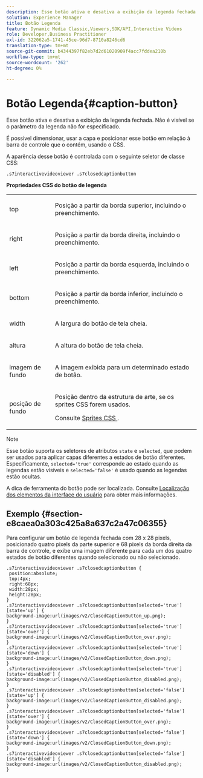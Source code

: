 ```yaml
---
description: Esse botão ativa e desativa a exibição da legenda fechada. Não é visível se o parâmetro da legenda não for especificado.
solution: Experience Manager
title: Botão Legenda
feature: Dynamic Media Classic,Viewers,SDK/API,Interactive Videos
role: Developer,Business Practitioner
exl-id: 322062a5-1741-45ce-96d7-8710a8246cd6
translation-type: tm+mt
source-git-commit: b4344397f82eb7d2d61020909f4acc7fddea210b
workflow-type: tm+mt
source-wordcount: '262'
ht-degree: 0%

---
```


# Botão Legenda{#caption-button}

Esse botão ativa e desativa a exibição da legenda fechada. Não é visível se o parâmetro da legenda não for especificado.

<!--<a id="section_061E550C1C1D4DB2BD663A898895B38C"></a>-->

É possível dimensionar, usar a capa e posicionar esse botão em relação à barra de controle que o contém, usando o CSS.

A aparência desse botão é controlada com o seguinte seletor de classe CSS:

```
.s7interactivevideoviewer .s7closedcaptionbutton
```

**Propriedades CSS do botão de legenda**

<table id="table_C48C56E696304C9BAFEE71BA9EA9A174"> 
 <tbody> 
  <tr> 
   <td colname="col1"> <p> <span class="codeph"> top  </span> </p> </td> 
   <td colname="col2"> <p> Posição a partir da borda superior, incluindo o preenchimento. </p> </td> 
  </tr> 
  <tr> 
   <td colname="col1"> <p> <span class="codeph"> right  </span> </p> </td> 
   <td colname="col2"> <p> Posição a partir da borda direita, incluindo o preenchimento. </p> </td> 
  </tr> 
  <tr> 
   <td colname="col1"> <p> <span class="codeph"> left  </span> </p> </td> 
   <td colname="col2"> <p> Posição a partir da borda esquerda, incluindo o preenchimento. </p> </td> 
  </tr> 
  <tr> 
   <td colname="col1"> <p> <span class="codeph"> bottom  </span> </p> </td> 
   <td colname="col2"> <p>Posição a partir da borda inferior, incluindo o preenchimento. </p> </td> 
  </tr> 
  <tr> 
   <td colname="col1"> <p> <span class="codeph"> width </span> </p> </td> 
   <td colname="col2"> <p> A largura do botão de tela cheia. </p> </td> 
  </tr> 
  <tr> 
   <td colname="col1"> <p> <span class="codeph"> altura  </span> </p> </td> 
   <td colname="col2"> <p>A altura do botão de tela cheia. </p> </td> 
  </tr> 
  <tr> 
   <td colname="col1"> <p> <span class="codeph"> imagem de fundo  </span> </p> </td> 
   <td colname="col2"> <p> A imagem exibida para um determinado estado de botão. </p> </td> 
  </tr> 
  <tr> 
   <td colname="col1"> <p> <span class="codeph"> posição de fundo  </span> </p> </td> 
   <td colname="col2"> <p> Posição dentro da estrutura de arte, se os sprites CSS forem usados. </p> <p>Consulte <a href="../../../c-html5-aem-asset-viewers/c-html5-aem-int-video/c-html5-aem-int-video-customizingviewer/c-html5-aem-int-video-customizingviewer.md#section-9b6d8d601cb441d08214dada7bb4eddc" format="dita" scope="local"> Sprites CSS </a>. </p> </td> 
  </tr> 
 </tbody> 
</table>

>[!NOTE]
>
>Esse botão suporta os seletores de atributos `state` e `selected`, que podem ser usados para aplicar capas diferentes a estados de botão diferentes. Especificamente, `selected='true'` corresponde ao estado quando as legendas estão visíveis e `selected='false'` é usado quando as legendas estão ocultas.

A dica de ferramenta do botão pode ser localizada. Consulte [Localização dos elementos da interface do usuário](../../../c-html5-aem-asset-viewers/c-html5-aem-int-video/c-html5-aem-int-video-viewer-localization.md#concept-cbfc39344c494eb7b9f6a272cff0cc74) para obter mais informações.

## Exemplo {#section-e8caea0a303c425a8a637c2a47c06355}

Para configurar um botão de legenda fechada com 28 x 28 pixels, posicionado quatro pixels da parte superior e 68 pixels da borda direita da barra de controle, e exibe uma imagem diferente para cada um dos quatro estados de botão diferentes quando selecionado ou não selecionado.

```
.s7interactivevideoviewer .s7closedcaptionbutton { 
 position:absolute; 
 top:4px; 
 right:68px; 
 width:28px; 
 height:28px; 
} 
.s7interactivevideoviewer .s7closedcaptionbutton[selected='true'][state='up'] { 
background-image:url(images/v2/ClosedCaptionButton_up.png); 
} 
.s7interactivevideoviewer .s7closedcaptionbutton[selected='true'][state='over'] { 
background-image:url(images/v2/ClosedCaptionButton_over.png); 
} 
.s7interactivevideoviewer .s7closedcaptionbutton[selected='true'][state='down'] { 
background-image:url(images/v2/ClosedCaptionButton_down.png); 
} 
.s7interactivevideoviewer .s7closedcaptionbutton[selected='true'][state='disabled'] { 
background-image:url(images/v2/ClosedCaptionButton_disabled.png); 
} 
.s7interactivevideoviewer .s7closedcaptionbutton[selected='false'][state='up'] { 
background-image:url(images/v2/ClosedCaptionButton_disabled.png); 
} 
.s7interactivevideoviewer .s7closedcaptionbutton[selected='false'][state='over'] { 
background-image:url(images/v2/ClosedCaptionButton_over.png); 
} 
.s7interactivevideoviewer .s7closedcaptionbutton[selected='false'][state='down'] { 
background-image:url(images/v2/ClosedCaptionButton_down.png); 
} 
.s7interactivevideoviewer .s7closedcaptionbutton[selected='false'][state='disabled'] { 
background-image:url(images/v2/ClosedCaptionButton_disabled.png);  
}
```
